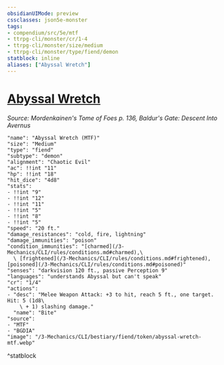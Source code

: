 ```yaml
---
obsidianUIMode: preview
cssclasses: json5e-monster
tags:
- compendium/src/5e/mtf
- ttrpg-cli/monster/cr/1-4
- ttrpg-cli/monster/size/medium
- ttrpg-cli/monster/type/fiend/demon
statblock: inline
aliases: ["Abyssal Wretch"]
---
```

# [Abyssal Wretch](3-Mechanics\CLI\bestiary\fiend/abyssal-wretch-mtf.md)
*Source: Mordenkainen's Tome of Foes p. 136, Baldur's Gate: Descent Into Avernus*  

```statblock
"name": "Abyssal Wretch (MTF)"
"size": "Medium"
"type": "fiend"
"subtype": "demon"
"alignment": "Chaotic Evil"
"ac": !!int "11"
"hp": !!int "18"
"hit_dice": "4d8"
"stats":
- !!int "9"
- !!int "12"
- !!int "11"
- !!int "5"
- !!int "8"
- !!int "5"
"speed": "20 ft."
"damage_resistances": "cold, fire, lightning"
"damage_immunities": "poison"
"condition_immunities": "[charmed](/3-Mechanics/CLI/rules/conditions.md#charmed),\
  \ [frightened](/3-Mechanics/CLI/rules/conditions.md#frightened), [poisoned](/3-Mechanics/CLI/rules/conditions.md#poisoned)"
"senses": "darkvision 120 ft., passive Perception 9"
"languages": "understands Abyssal but can't speak"
"cr": "1/4"
"actions":
- "desc": "Melee Weapon Attack: +3 to hit, reach 5 ft., one target. Hit: 5 (1d8\
    \ + 1) slashing damage."
  "name": "Bite"
"source":
- "MTF"
- "BGDIA"
"image": "/3-Mechanics/CLI/bestiary/fiend/token/abyssal-wretch-mtf.webp"
```
^statblock